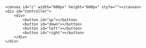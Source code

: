     <canvas id="c" width="600px" height="600px" style=""></canvas>
    <div id="Controller">
        <div>
            <button id="up"></button>
            <button id="down"></button>
            <button id="left"></button>
            <button id="right"></button>
        </div>
    </div>
